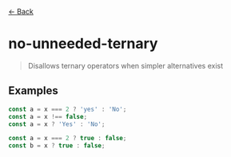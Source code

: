 [&#x2190; Back](./)
# no-unneeded-ternary

> Disallows ternary operators when simpler alternatives exist

 

## Examples

<code-highlight>
 
<div slot="correct">

```js
const a = x === 2 ? 'yes' : 'No';
const a = x !== false;
const a = x ? 'Yes' : 'No';

```

</div>

 
<div slot="incorrect">

```js
const a = x === 2 ? true : false;
const b = x ? true : false;

```

</div>

 
</code-highlight>

